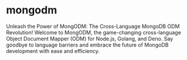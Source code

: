 # mongodm
Unleash the Power of MongODM: The Cross-Language MongoDB ODM Revolution!  Welcome to MongODM, the game-changing cross-language Object Document Mapper (ODM) for Node.js, Golang, and Deno. Say goodbye to language barriers and embrace the future of MongoDB development with ease and efficiency.
